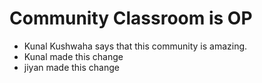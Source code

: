 # Community Classroom is OP

- Kunal Kushwaha says that this community is amazing.
- Kunal made this change
- jiyan made this change

